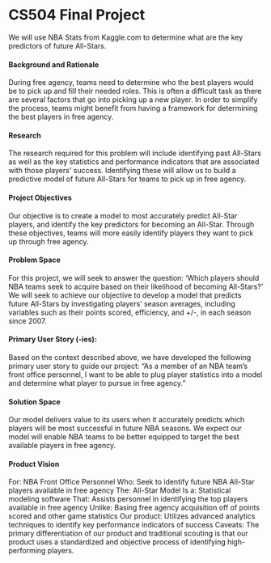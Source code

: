 # CS504 Final Project
We will use NBA Stats from Kaggle.com to determine what are the key predictors of future All-Stars.

#### Background and Rationale
During free agency, teams need to determine who the best players would be to pick up and fill their needed roles. This is often a difficult task as there are several factors that go into picking up a new player. In order to simplify the process, teams might benefit from having a framework for determining the best players in free agency.

#### Research
The research required for this problem will include identifying past All-Stars as well as the key statistics and performance indicators that are associated with those players' success. Identifying these will allow us to build a predictive model of future All-Stars for teams to pick up in free agency.

#### Project Objectives
Our objective is to create a model to most accurately predict All-Star players, and identify the key predictors for becoming an All-Star. Through these objectives, teams will more easily identify players they want to pick up through free agency.

#### Problem Space
For this project, we will seek to answer the question: ‘Which players should NBA teams seek to acquire based on their likelihood of becoming All-Stars?’ We will seek to achieve our objective to develop a model that predicts future All-Stars by investigating players’ season averages, including variables such as their points scored, efficiency, and +/-, in each season since 2007. 

#### Primary User Story (-ies):
Based on the context described above, we have developed the following primary user story to guide our project:
“As a member of an NBA team’s front office personnel, I want to be able to plug player statistics into a model and determine what player to pursue in free agency.”

#### Solution Space
Our model delivers value to its users when it accurately predicts which players will be most successful in future NBA seasons. We expect our model will enable NBA teams to be better equipped to target the best available players in free agency. 

#### Product Vision
For: NBA Front Office Personnel 
Who:  Seek to identify future NBA All-Star players available in free agency 
The: All-Star Model 
Is a: Statistical modeling software 
That: Assists personnel in identifying the top players available in free agency 
Unlike: Basing free agency acquisition off of points scored and other game statistics 
Our product: Utilizes advanced analytics techniques to identify key performance indicators of success 
Caveats: The primary differentiation of our product and traditional scouting is that our product uses a standardized and objective process of identifying high-performing players.
